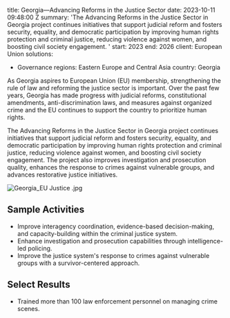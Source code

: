
title: Georgia—Advancing Reforms in the Justice Sector
date: 2023-10-11 09:48:00 Z
summary: 'The Advancing Reforms in the Justice Sector in Georgia project continues
  initiatives that support judicial reform and fosters security, equality, and democratic
  participation by improving human rights protection and criminal justice, reducing
  violence against women, and boosting civil society engagement. '
start: 2023
end: 2026
client: European Union
solutions:
- Governance
regions: Eastern Europe and Central Asia
country: Georgia


As Georgia aspires to European Union (EU) membership, strengthening the rule of law and reforming the justice sector is important. Over the past few years, Georgia has made progress with judicial reforms, constitutional amendments, anti-discrimination laws, and measures against organized crime and the EU continues to support the country to prioritize human rights.

The Advancing Reforms in the Justice Sector in Georgia project continues initiatives that support judicial reform and fosters security, equality, and democratic participation by improving human rights protection and criminal justice, reducing violence against women, and boosting civil society engagement. The project also improves investigation and prosecution quality, enhances the response to crimes against vulnerable groups, and advances restorative justice initiatives.

![Georgia_EU Justice .jpg](/uploads/Georgia_EU%20Justice%20.jpg)

## Sample Activities

* Improve interagency coordination, evidence-based decision-making, and capacity-building within the criminal justice system.
* Enhance investigation and prosecution capabilities through intelligence-led policing.
* Improve the justice system's response to crimes against vulnerable groups with a survivor-centered approach.

## Select Results

* Trained more than 100 law enforcement personnel on managing crime scenes.

